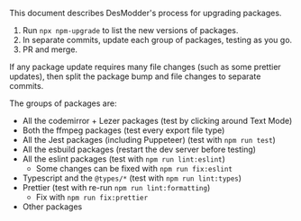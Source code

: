 This document describes DesModder's process for upgrading packages.

1. Run `npx npm-upgrade` to list the new versions of packages.
2. In separate commits, update each group of packages, testing as you go.
3. PR and merge.

If any package update requires many file changes (such as some prettier updates), then split the package bump and file changes to separate commits.

The groups of packages are:

- All the codemirror + Lezer packages (test by clicking around Text Mode)
- Both the ffmpeg packages (test every export file type)
- All the Jest packages (including Puppeteer) (test with `npm run test`)
- All the esbuild packages (restart the dev server before testing)
- All the eslint packages (test with `npm run lint:eslint`)
  - Some changes can be fixed with `npm run fix:eslint`
- Typescript and the `@types/*` (test with `npm run lint:types`)
- Prettier (test with re-run `npm run lint:formatting`)
  - Fix with `npm run fix:prettier`
- Other packages
